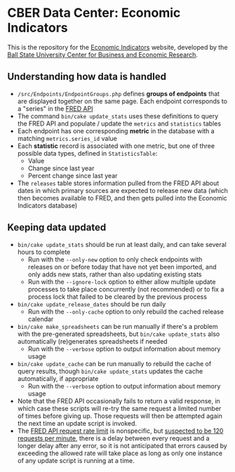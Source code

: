 # CBER Data Center: Economic Indicators

This is the repository for the [Economic Indicators](https://indicators.cberdata.org) website, developed by the
[Ball State University Center for Business and Economic Research](https://bsu.edu/cber).

## Understanding how data is handled
- `/src/Endpoints/EndpointGroups.php` defines **groups of endpoints** that are displayed together on the same page. Each
  endpoint corresponds to a "series" in the [FRED API](https://fred.stlouisfed.org/docs/api/fred/)
- The command `bin/cake update_stats` uses these definitions to query the FRED API and populate / update the `metrics`
  and `statistics` tables
- Each endpoint has one corresponding **metric** in the database with a matching `metrics.series_id` value
- Each **statistic** record is associated with one metric, but one of three possible data types, defined in
  `StatisticsTable`:
  - Value
  - Change since last year
  - Percent change since last year
- The `releases` table stores information pulled from the FRED API about dates in which primary sources are expected to
  release new data (which then becomes available to FRED, and then gets pulled into the Economic Indicators database)

## Keeping data updated
- `bin/cake update_stats` should be run at least daily, and can take several hours to complete
  - Run with the `--only-new` option to only check endpoints with releases on or before today that have not yet been
    imported, and only adds new stats, rather than also updating existing stats
  - Run with the `--ignore-lock` option to either allow multiple update processes to take place concurrently
    (not recommended) or to fix a process lock that failed to be cleared by the previous process
- `bin/cake update_release_dates` should be run daily
  - Run with the `--only-cache` option to only rebuild the cached release calendar
- `bin/cake make_spreadsheets` can be run manually if there's a problem with the pre-generated spreadsheets, but
  `bin/cake update_stats` also automatically (re)generates spreadsheets if needed
    - Run with the `--verbose` option to output information about memory usage
- `bin/cake update_cache` can be run manually to rebuild the cache of query results, though
  `bin/cake update_stats` updates the cache automatically, if appropriate
    - Run with the `--verbose` option to output information about memory usage
- Note that the FRED API occasionally fails to return a valid response, in which case these scripts will re-try the same
  request a limited number of times before giving up. Those requests will then be attempted again the next time an
  update script is invoked.
- The [FRED API request rate limit](https://fred.stlouisfed.org/docs/api/terms_of_use.html) is nonspecific, but
  [suspected to be 120 requests per minute](https://cran.r-project.org/web/packages/fredr/news/news.html), there is a
  delay between every request and a longer delay after any error, so it is not anticipated that errors
  caused by exceeding the allowed rate will take place as long as only one instance of any update script is running at
  a time.

